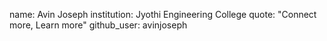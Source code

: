 
name: Avin Joseph
institution: Jyothi Engineering College
quote: "Connect more, Learn more"
github_user: avinjoseph

